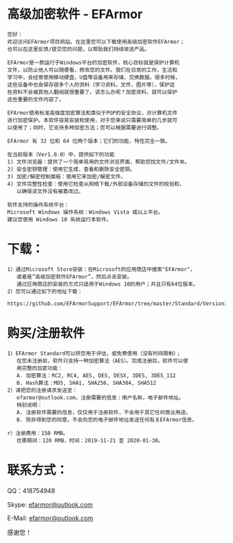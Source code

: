# 高级加密软件 - EFArmor
    您好：
    欢迎访问EFArmor项目网站。在这里您可以下载使用高级加密软件EFArmor；
    也可以在这里反馈/提交您的问题，以帮助我们持续改进产品。
    
    EFArmor是一款运行于Windows平台的加密软件，核心目标就是保护计算机
    文件，以防止他人可以随便看，修改您的文件。我们在日常的工作，生活和
    学习中，会经常使用移动硬盘，U盘等设备用来存储，交换数据。很多时候，
    这些设备中也会保存很多个人的资料（学习资料，文件，图片等），保护这
    些资料不会被其他人翻阅就很重要了。该怎么办呢？加密资料，就可以保护
    这些重要的文件内容了。
    
    EFArmor使用标准高强度加密算法和类似于PGP的安全协议，对计算机文件
    进行加密保护。本软件容易安装和使用，对于您来说只需要简单的几步就可
    以使用了；同时，它支持多种加密方法；您可以根据需要进行调整。
    
    EFArmor 有 32 位和 64 位两个版本；它们的功能，特性完全一致。

    在当前版本（Ver1.0.0）中，提供如下的功能
    1) 文件浏览器：提供了一个简单易用的文件浏览界面，帮助您找文件/文件夹。
    2) 安全密钥管理：使用它生成，查看和删除安全密钥。
    3) 加密/解密控制面板：使用它来加密/解密文件。 
    4) 文件完整性检查：使用它检查从网络下载/外部设备存储的文件的校验和，
       以确保该文件没有被篡改过。
    
    软件支持的操作系统平台： 
    Microsoft Windows 操作系统：Windows Vista 或以上平台。
    建议您使用 Windows 10 系统运行本软件。
       
# 下载：
    1）通过Microsoft Store安装：在Microsoft的应用商店中搜索"EFArmor"，
       或者是“高级加密软件EFArmor”，然后点击安装。
       通过应用商店的安装的方式只适用于Windows 10的用户；并且只有64位版本。
    2）您可以通过如下的地址下载：
       https://github.com/EFArmorSupport/EFArmor/tree/master/Standard/Version1.0.0

# 购买/注册软件
    1）EFArmor Standard可以供您用于评估，或免费使用（没有时间限制）；
       在您未注册前，软件只支持一种加密算法（AES）。完成注册后，软件可以使
       用完整的加密功能：
       A. 加密算法：RC2, RC4, AES, DES, DESX, 3DES, 3DES_112 
       B. Hash算法：MD5, SHA1, SHA256, SHA384, SHA512
    2）请把您的注册请求发送至：
       efarmor@outlook.com，注册需要的信息：用户名称，电子邮件地址。
       特别说明：
       A. 注册软件需要的信息，仅仅用于注册软件，不会用于其它任何商业用途。
       B. 除非得到您的同意，不会向您的电子邮件地址发送任何有关EFArmor信息。
       
    r）注册费用：150 RMB。
       优惠期间：120 RMB，时间：2019-11-21 至 2020-01-30。

# 联系方式：

QQ：418754948

Skype: efarmor@outlook.com

E-Mail: efarmor@outlook.com

感谢您！
